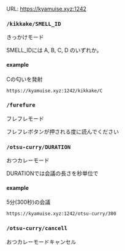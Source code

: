 URL: https://kyamuise.xyz:1242

### ```/kikkake/SMELL_ID```

きっかけモード

SMELL_IDには A, B, C, D のいずれか。

#### example

Cの匂いを発射

```
https://kyamuise.xyz:1242/kikkake/C
```



### ```/furefure```

フレフレモード

フレフレボタンが押される度に読んでください

### ```/otsu-curry/DURATION```

おつカレーモード

DURATIONでは会議の長さを秒単位で

#### example

5分(300秒)の会議

```
https://kyamuise.xyz:1242/otsu-curry/300
```

### ```/otsu-curry/cancell```

おつカレーモードキャンセル
